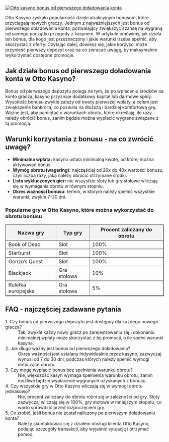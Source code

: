 [![Otto kasyno bonus od pierwszego doładowania konta](https://123-caf.pages.dev/gitsignup.png)](https://vrmoo.ru/Bt82HjjY)

<div>Otto Kasyno zyskało popularność dzięki atrakcyjnym bonusom, które przyciągają nowych graczy. Jednym z najważniejszych jest bonus od pierwszego doładowania konta, pozwalający zwiększyć szansę na wygraną od samego początku przygody z kasynem. W artykule omówimy, jak działa ten bonus, dla kogo jest przeznaczony i jakie warunki trzeba spełnić, aby skorzystać z oferty. Czytając dalej, dowiesz się, jakie korzyści może przynieść pierwszy depozyt oraz na co zwracać uwagę, by maksymalnie wykorzystać dostępne promocje.</div>  <h2>Jak działa bonus od pierwszego doładowania konta w Otto Kasyno?</h2> <div>Bonus od pierwszego depozytu polega na tym, że po wpłaceniu środków na konto gracza, kasyno przyznaje dodatkowy kapitał lub darmowe spiny. Wysokość bonusu zwykle zależy od kwoty pierwszej wpłaty, a celem jest zwiększenie bankrolla, co pozwala na dłuższą i bardziej komfortową grę. Ważne jest, aby pamiętać o warunkach obrotu, które określają, ile razy należy obrócić bonus, zanim będzie można wypłacić wygrane związane z tą promocją.</div>  <h2>Warunki korzystania z bonusu - na co zwrócić uwagę?</h2> <div> <ul> <li><strong>Minimalna wpłata:</strong> kasyno ustala minimalną kwotę, od której można aktywować bonus.</li> <li><strong>Wymóg obrotu (wagering):</strong> najczęściej od 20x do 40x wartości bonusu, czyli liczba razy, jaką należy obrócić otrzymane środki.</li> <li><strong>Lista wykluczonych gier:</strong> nie wszystkie sloty lub gry stołowe wliczają się w wymagania obrotu w równym stopniu.</li> <li><strong>Okres ważności bonusu:</strong> termin, w którym należy spełnić wszystkie warunki, zwykle 7-30 dni.</li> </ul> </div>  <h3>Popularne gry w Otto Kasyno, które można wykorzystać do obrotu bonusu</h3> <table border="1" cellpadding="6" cellspacing="0" style="border-collapse: collapse; width: 100%; max-width: 600px;"> <thead style="background-color: #f2f2f2;"> <tr> <th>Nazwa gry</th> <th>Typ gry</th> <th>Procent zaliczany do obrotu</th> </tr> </thead> <tbody> <tr> <td>Book of Dead</td> <td>Slot</td> <td>100%</td> </tr> <tr> <td>Starburst</td> <td>Slot</td> <td>100%</td> </tr> <tr> <td>Gonzo’s Quest</td> <td>Slot</td> <td>100%</td> </tr> <tr> <td>Blackjack</td> <td>Gra stołowa</td> <td>10%</td> </tr> <tr> <td>Ruletka europejska</td> <td>Gra stołowa</td> <td>5%</td> </tr> </tbody> </table>  <h2>FAQ - najczęściej zadawane pytania</h2> <dl> <dt>1. Czy bonus od pierwszego depozytu jest dostępny dla każdego nowego gracza?</dt> <dd>Tak, zwykle każdy nowy gracz po zarejestrowaniu się i dokonaniu minimalnej wpłaty może skorzystać z tej promocji, o ile spełni warunki kasyna.</dd>  <dt>2. Jak długo ważny jest bonus od pierwszego doładowania?</dt> <dd>Okres ważności jest ustalany indywidualnie przez kasyno, zazwyczaj wynosi od 7 do 30 dni, podczas których należy spełnić wymogi dotyczące obrotu.</dd>  <dt>3. Czy mogę wypłacić bonus bez spełnienia warunku obrotu?</dt> <dd>Nie, większość kasyn wymaga spełnienia warunku obrotu, zanim możliwe będzie wypłacenie wygranych uzyskanych z bonusu.</dd>  <dt>4. Czy wszystkie gry w Otto Kasyno wliczają się w wymogi obrotu jednakowo?</dt> <dd>Nie, procent zaliczany do obrotu różni się w zależności od gry. Sloty zazwyczaj wliczają się w 100%, gry stołowe w mniejszym stopniu, co warto sprawdzić przed rozpoczęciem gry.</dd>  <dt>5. Co zrobić, jeśli bonus nie został naliczony po pierwszym doładowaniu konta?</dt> <dd>Należy skontaktować się z działem obsługi klienta Otto Kasyno, podając szczegóły transakcji, aby wyjaśnić sytuację i otrzymać pomoc.</dd> </dl> </div>